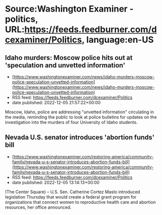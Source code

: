 # Source:Washington Examiner - politics, URL:https://feeds.feedburner.com/dcexaminer/Politics, language:en-US

## Idaho murders: Moscow police hits out at 'speculation and unvetted information'
 - [https://www.washingtonexaminer.com/news/idaho-murders-moscow-police-speculation-unvetted-information](https://www.washingtonexaminer.com/news/idaho-murders-moscow-police-speculation-unvetted-information)
 - RSS feed: https://feeds.feedburner.com/dcexaminer/Politics
 - date published: 2022-12-05 21:57:22+00:00

Moscow, Idaho, police are addressing "unvetted information" circulating in the media, reminding the public to look at police bulletins for updates on the investigation into the murders of four University of Idaho students.

## Nevada U.S. senator introduces 'abortion funds' bill
 - [https://www.washingtonexaminer.com/restoring-america/community-family/nevada-u-s-senator-introduces-abortion-funds-bill](https://www.washingtonexaminer.com/restoring-america/community-family/nevada-u-s-senator-introduces-abortion-funds-bill)
 - RSS feed: https://feeds.feedburner.com/dcexaminer/Politics
 - date published: 2022-12-05 13:14:13+00:00

(The Center Square) – U.S. Sen. Catherine Cortez Masto introduced legislation Thursday that would create a federal grant program for organizations that connect women to reproductive health care and abortion resources, her office announced.

